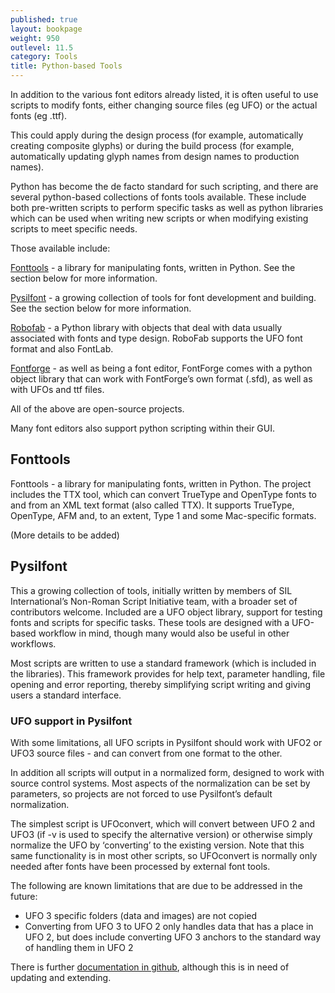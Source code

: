 ```yaml
---
published: true
layout: bookpage
weight: 950
outlevel: 11.5
category: Tools
title: Python-based Tools
---
```


In addition to the various font editors already listed, it is often useful to use scripts to modify fonts, either changing source files (eg UFO) or the actual fonts (eg .ttf).

This could apply during the design process (for example, automatically creating composite glyphs) or during the build process (for example, automatically updating glyph names from design names to production names).

Python has become the de facto standard for such scripting, and there are several python-based collections of fonts tools available. These include both pre-written scripts to perform specific tasks as well as python libraries which can be used when writing new scripts or when modifying existing scripts to meet specific needs.

Those available include:

[Fonttools](https://github.com/behdad/fonttools) - a library for manipulating fonts, written in Python. See the section below for more information.

[Pysilfont](https://github.com/silnrsi/pysilfont) - a growing collection of tools for font development and building. See the section below for more information.

[Robofab](https://github.com/robofab-developers/robofab) - a Python library with objects that deal with data usually associated with fonts and type design. RoboFab supports the UFO font format and also FontLab.

[Fontforge](https://fontforge.github.io/en-US) - as well as being a font editor, FontForge comes with a python object library that can work with FontForge’s own format (.sfd), as well as with UFOs and ttf files.

All of the above are open-source projects.

Many font editors also support python scripting within their GUI.

## Fonttools

Fonttools - a library for manipulating fonts, written in Python. The project includes the TTX tool, which can convert TrueType and OpenType fonts to and from an XML text format (also called TTX). It supports TrueType, OpenType, AFM and, to an extent, Type 1 and some Mac-specific formats.

(More details to be added)

## Pysilfont

This a growing collection of tools, initially  written by members of SIL International’s Non-Roman Script Initiative team, with a broader set of contributors welcome.
Included are a UFO object library, support for testing fonts and scripts for specific tasks.
These tools are designed with a UFO-based workflow in mind, though many would also be useful in other workflows.

Most scripts are written to use a standard framework (which is included in the libraries). This framework provides for help text, parameter handling, file opening and error reporting, thereby simplifying script writing and giving users a standard interface.

### UFO support in Pysilfont
With some limitations, all UFO scripts in Pysilfont should work with UFO2 or UFO3 source files - and can convert from one format to the other.

In addition all scripts will output in a normalized form, designed to work with source control systems.  Most aspects of the normalization can be set by parameters, so projects are not forced to use Pysilfont’s default normalization.

The simplest script is UFOconvert, which will convert between UFO 2 and UFO3 (if -v is used to specify the alternative version) or otherwise simply normalize the UFO by ‘converting’ to the existing version.  Note that this same functionality is in most other scripts, so UFOconvert is normally only needed after fonts have been processed by external font tools.

The following are known limitations that are due to be addressed in the future:

* UFO 3 specific folders (data and images) are not copied
* Converting from UFO 3 to UFO 2 only handles data that has a place in UFO 2, but does include converting UFO 3 anchors to the standard way of handling them in UFO 2

There is further [documentation in github](https://github.com/silnrsi/pysilfont/blob/master/PysilfontUserDocs.pdf), although this is in need of updating and extending.
